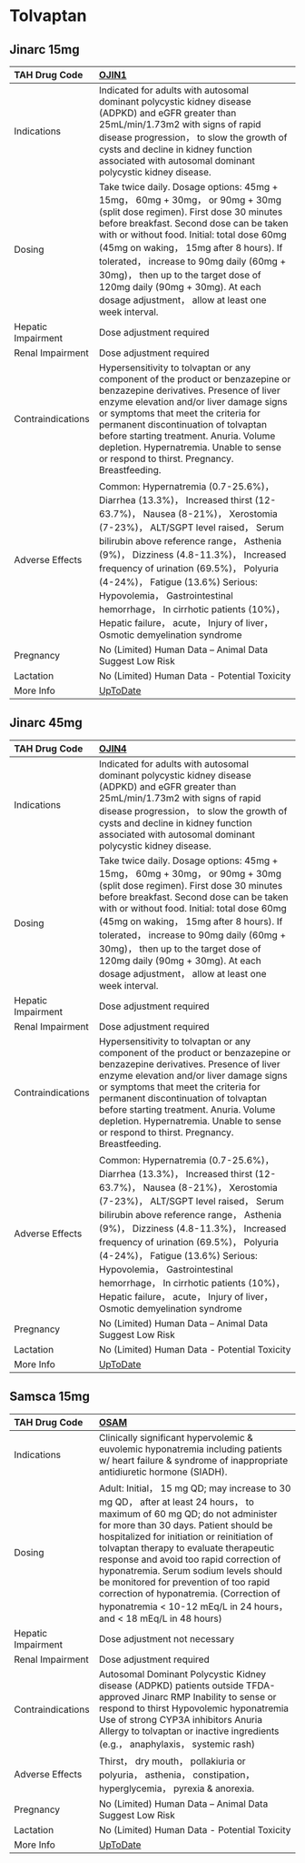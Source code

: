 # Tolvaptan

## Jinarc 15mg

| TAH Drug Code      | [OJIN1](https://www.tahsda.org.tw/drugs/hissearch.php?drug_code=OJIN1)                                                                                                                                                                                                                                                                                                                                                                                                         |
|:-------------------|:-------------------------------------------------------------------------------------------------------------------------------------------------------------------------------------------------------------------------------------------------------------------------------------------------------------------------------------------------------------------------------------------------------------------------------------------------------------------------------|
| Indications        | Indicated for adults with autosomal dominant polycystic kidney disease (ADPKD) and eGFR greater than 25mL/min/1.73m2 with signs of rapid disease progression， to slow the growth of cysts and decline in kidney function associated with autosomal dominant polycystic kidney disease.                                                                                                                                                                                        |
| Dosing             | Take twice daily. Dosage options: 45mg + 15mg， 60mg + 30mg， or 90mg + 30mg (split dose regimen). First dose 30 minutes before breakfast. Second dose can be taken with or without food. Initial: total dose 60mg (45mg on waking， 15mg after 8 hours). If tolerated， increase to 90mg daily (60mg + 30mg)， then up to the target dose of 120mg daily (90mg + 30mg). At each dosage adjustment， allow at least one week interval.                                         |
| Hepatic Impairment | Dose adjustment required                                                                                                                                                                                                                                                                                                                                                                                                                                                       |
| Renal Impairment   | Dose adjustment required                                                                                                                                                                                                                                                                                                                                                                                                                                                       |
| Contraindications  | Hypersensitivity to tolvaptan or any component of the product or benzazepine or benzazepine derivatives. Presence of liver enzyme elevation and/or liver damage signs or symptoms that meet the criteria for permanent discontinuation of tolvaptan before starting treatment. Anuria. Volume depletion. Hypernatremia. Unable to sense or respond to thirst. Pregnancy. Breastfeeding.                                                                                        |
| Adverse Effects    | Common: Hypernatremia (0.7-25.6%)， Diarrhea (13.3%)， Increased thirst (12-63.7%)， Nausea (8-21%)， Xerostomia (7-23%)， ALT/SGPT level raised， Serum bilirubin above reference range， Asthenia (9%)， Dizziness (4.8-11.3%)， Increased frequency of urination (69.5%)， Polyuria (4-24%)， Fatigue (13.6%) Serious: Hypovolemia， Gastrointestinal hemorrhage， In cirrhotic patients (10%)， Hepatic failure， acute， Injury of liver， Osmotic demyelination syndrome |
| Pregnancy          | No (Limited) Human Data – Animal Data Suggest Low Risk                                                                                                                                                                                                                                                                                                                                                                                                                         |
| Lactation          | No (Limited) Human Data - Potential Toxicity                                                                                                                                                                                                                                                                                                                                                                                                                                   |
| More Info          | [UpToDate](https://www.uptodate.com/contents/tolvaptan-drug-information)                                                                                                                                                                                                                                                                                                                                                                                                       |

## Jinarc 45mg

| TAH Drug Code      | [OJIN4](https://www.tahsda.org.tw/drugs/hissearch.php?drug_code=OJIN4)                                                                                                                                                                                                                                                                                                                                                                                                         |
|:-------------------|:-------------------------------------------------------------------------------------------------------------------------------------------------------------------------------------------------------------------------------------------------------------------------------------------------------------------------------------------------------------------------------------------------------------------------------------------------------------------------------|
| Indications        | Indicated for adults with autosomal dominant polycystic kidney disease (ADPKD) and eGFR greater than 25mL/min/1.73m2 with signs of rapid disease progression， to slow the growth of cysts and decline in kidney function associated with autosomal dominant polycystic kidney disease.                                                                                                                                                                                        |
| Dosing             | Take twice daily. Dosage options: 45mg + 15mg， 60mg + 30mg， or 90mg + 30mg (split dose regimen). First dose 30 minutes before breakfast. Second dose can be taken with or without food. Initial: total dose 60mg (45mg on waking， 15mg after 8 hours). If tolerated， increase to 90mg daily (60mg + 30mg)， then up to the target dose of 120mg daily (90mg + 30mg). At each dosage adjustment， allow at least one week interval.                                         |
| Hepatic Impairment | Dose adjustment required                                                                                                                                                                                                                                                                                                                                                                                                                                                       |
| Renal Impairment   | Dose adjustment required                                                                                                                                                                                                                                                                                                                                                                                                                                                       |
| Contraindications  | Hypersensitivity to tolvaptan or any component of the product or benzazepine or benzazepine derivatives. Presence of liver enzyme elevation and/or liver damage signs or symptoms that meet the criteria for permanent discontinuation of tolvaptan before starting treatment. Anuria. Volume depletion. Hypernatremia. Unable to sense or respond to thirst. Pregnancy. Breastfeeding.                                                                                        |
| Adverse Effects    | Common: Hypernatremia (0.7-25.6%)， Diarrhea (13.3%)， Increased thirst (12-63.7%)， Nausea (8-21%)， Xerostomia (7-23%)， ALT/SGPT level raised， Serum bilirubin above reference range， Asthenia (9%)， Dizziness (4.8-11.3%)， Increased frequency of urination (69.5%)， Polyuria (4-24%)， Fatigue (13.6%) Serious: Hypovolemia， Gastrointestinal hemorrhage， In cirrhotic patients (10%)， Hepatic failure， acute， Injury of liver， Osmotic demyelination syndrome |
| Pregnancy          | No (Limited) Human Data – Animal Data Suggest Low Risk                                                                                                                                                                                                                                                                                                                                                                                                                         |
| Lactation          | No (Limited) Human Data - Potential Toxicity                                                                                                                                                                                                                                                                                                                                                                                                                                   |
| More Info          | [UpToDate](https://www.uptodate.com/contents/tolvaptan-drug-information)                                                                                                                                                                                                                                                                                                                                                                                                       |

## Samsca 15mg

| TAH Drug Code      | [OSAM](https://www.tahsda.org.tw/drugs/hissearch.php?drug_code=OSAM)                                                                                                                                                                                                                                                                                                                                                                                                                                     |
|:-------------------|:---------------------------------------------------------------------------------------------------------------------------------------------------------------------------------------------------------------------------------------------------------------------------------------------------------------------------------------------------------------------------------------------------------------------------------------------------------------------------------------------------------|
| Indications        | Clinically significant hypervolemic & euvolemic hyponatremia including patients w/ heart failure & syndrome of inappropriate antidiuretic hormone (SIADH).                                                                                                                                                                                                                                                                                                                                               |
| Dosing             | Adult: Initial， 15 mg QD; may increase to 30 mg QD， after at least 24 hours， to maximum of 60 mg QD; do not administer for more than 30 days. Patient should be hospitalized for initiation or reinitiation of tolvaptan therapy to evaluate therapeutic response and avoid too rapid correction of hyponatremia. Serum sodium levels should be monitored for prevention of too rapid correction of hyponatremia. (Correction of hyponatremia < 10-12 mEq/L in 24 hours， and < 18 mEq/L in 48 hours) |
| Hepatic Impairment | Dose adjustment not necessary                                                                                                                                                                                                                                                                                                                                                                                                                                                                            |
| Renal Impairment   | Dose adjustment required                                                                                                                                                                                                                                                                                                                                                                                                                                                                                 |
| Contraindications  | Autosomal Dominant Polycystic Kidney disease (ADPKD) patients outside TFDA-approved Jinarc RMP Inability to sense or respond to thirst Hypovolemic hyponatremia Use of strong CYP3A inhibitors Anuria Allergy to tolvaptan or inactive ingredients (e.g.， anaphylaxis， systemic rash)                                                                                                                                                                                                                  |
| Adverse Effects    | Thirst， dry mouth， pollakiuria or polyuria， asthenia， constipation， hyperglycemia， pyrexia & anorexia.                                                                                                                                                                                                                                                                                                                                                                                             |
| Pregnancy          | No (Limited) Human Data – Animal Data Suggest Low Risk                                                                                                                                                                                                                                                                                                                                                                                                                                                   |
| Lactation          | No (Limited) Human Data - Potential Toxicity                                                                                                                                                                                                                                                                                                                                                                                                                                                             |
| More Info          | [UpToDate](https://www.uptodate.com/contents/tolvaptan-drug-information)                                                                                                                                                                                                                                                                                                                                                                                                                                 |

